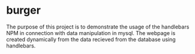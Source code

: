 # burger

The purpose of this project is to demonstrate the usage of the handlebars NPM in connection with data manipulation in mysql. The webpage is created dynamically from the data recieved from the database using handlebars.